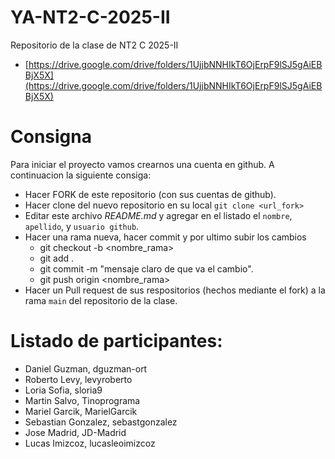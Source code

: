 # YA-NT2-C-2025-II

Repositorio de la clase de NT2 C 2025-II

- [https://drive.google.com/drive/folders/1UjjbNNHIkT6OjErpF9lSJ5gAiEBBjX5X](https://drive.google.com/drive/folders/1UjjbNNHIkT6OjErpF9lSJ5gAiEBBjX5X)

# Consigna

Para iniciar el proyecto vamos crearnos una cuenta en github. A continuacion la siguiente consiga:

- Hacer FORK de este repositorio (con sus cuentas de github).
- Hacer clone del nuevo repositorio en su local `git clone <url_fork>`
- Editar este archivo _README.md_ y agregar en el listado el `nombre`, `apellido`, y `usuario github`.
- Hacer una rama nueva, hacer commit y por ultimo subir los cambios
  - git checkout -b <nombre_rama>
  - git add .
  - git commit -m "mensaje claro de que va el cambio".
  - git push origin <nombre_rama>
- Hacer un Pull request de sus respositorios (hechos mediante el fork) a la rama `main` del repositorio de la clase.

# Listado de participantes:

- Daniel Guzman, dguzman-ort
- Roberto Levy, levyroberto
- Loria Sofia, sloria9
- Martin Salvo, Tinoprograma
- Mariel Garcik, MarielGarcik
- Sebastian Gonzalez, sebastgonzalez
- Jose Madrid, JD-Madrid
- Lucas Imizcoz, lucasleoimizcoz
